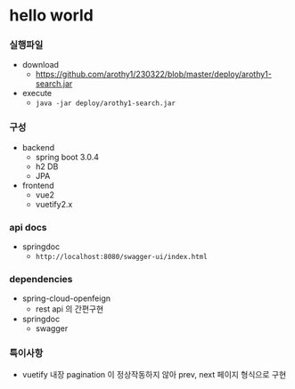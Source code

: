 # hello world

### 실행파일
- download
  - https://github.com/arothy1/230322/blob/master/deploy/arothy1-search.jar
- execute
  - `java -jar deploy/arothy1-search.jar`

### 구성
- backend
  - spring boot 3.0.4
  - h2 DB
  - JPA
- frontend
  - vue2
  - vuetify2.x


### api docs
- springdoc
    - `http://localhost:8080/swagger-ui/index.html`

### dependencies
- spring-cloud-openfeign
  - rest api 의 간편구현
- springdoc
  - swagger

### 특이사항
- vuetify 내장 pagination 이 정상작동하지 않아 prev, next 페이지 형식으로 구현
